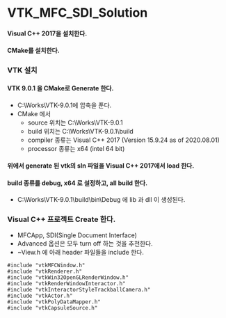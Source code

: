 # VTK_MFC_SDI_Solution

#### Visual C++ 2017을 설치한다.
#### CMake를 설치한다.

### VTK 설치
#### VTK 9.0.1 을 CMake로 Generate 한다.
  - C:\Works\VTK-9.0.1에 압축을 푼다.
  - CMake 에서 
    - source 위치는 C:\Works\VTK-9.0.1
    - build 위치는 C:\Works\VTK-9.0.1\build
    - compiler 종류는 Visual C++ 2017 (Version 15.9.24 as of 2020.08.01)
    - processor 종류는 x64 (intel 64 bit)
#### 위에서 generate 된 vtk의 sln 파일을 Visual C++ 2017에서 load 한다.
#### build 종류를 debug, x64 로 설정하고, all build 한다.
  - C:\Works\VTK-9.0.1\build\bin\Debug 에 lib 과 dll 이 생성된다.

### Visual C++ 프로젝트 Create 한다.
  - MFCApp, SDI(Single Document Interface)
  - Advanced 옵션은 모두 turn off 하는 것을 추천한다.
  - ~View.h 에 아래 header 파일들을 include 한다.
``` 
#include "vtkMFCWindow.h"
#include "vtkRenderer.h"
#include "vtkWin32OpenGLRenderWindow.h"
#include "vtkRenderWindowInteractor.h"
#include "vtkInteractorStyleTrackballCamera.h"
#include "vtkActor.h"
#include "vtkPolyDataMapper.h"
#include "vtkCapsuleSource.h"
```
